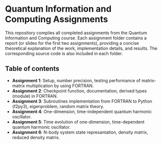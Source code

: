 # Quantum Information and Computing Assignments
This repository compiles all completed assignments from the Quantum Information and Computing course. Each assignment folder contains a report (or slides for the first two assignments), providing a concise theoretical explanation of the work, implementation details, and results. The corresponding source code is also included in each folder.
## Table of contents
  - **Assignment 1**: Setup, number precision, testing performance of matrix-matrix multiplication by using FORTRAN. 
  - **Assignment 2**: Checkpoint function, documentation, derived types (module) in FORTRAN.
  - **Assignment 3**: Subroutines implementation from FORTRAN to Python (f2py3), eigenproblem, random matrix theory.
  - **Assignment 4**: One-dimension, time-independent quantum harmonic oscillator.
  - **Assignment 5**: Time evolution of one-dimension, time-dependent quantum harmonic oscillator.
  - **Assignment 6**: N-body system state represantation, density matrix, reduced density matrix.
